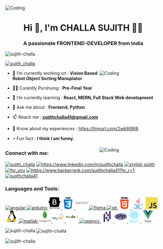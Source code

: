 <img align="center" alt="Coding" height="150" width="4000" boder-radius="20" src="https://i.giphy.com/media/4N3Mqhl8JRyYLapZgt/giphy.webp">
<h1 align="center">Hi 👋, I'm CHALLA SUJITH 🧑‍💻</h1>
<h3 align="center">A passionate FRONTEND-DEVELOPER from India</h3>

<p align="left"> <img src="https://komarev.com/ghpvc/?username=sujith-challa&label=Profile%20views&color=0e75b6&style=flat" alt="sujith-challa" /> </p>

<p align="left"> <a href="https://twitter.com/sujith_challa" target="blank"><img src="https://img.shields.io/twitter/follow/sujith_challa?logo=twitter&style=for-the-badge" alt="sujith_challa" /></a> </p>
<img align="right" alt="Coding" width="200" border-radius="2000" src="https://cdn.dribbble.com/users/3484830/screenshots/16787618/media/b134e73ef667b926c76d8ce3f962dba2.gif">


- 🔭 I’m currently working on : **Vision Based Robot Object Sorting Manuplator**
  
- 🧑‍⚖️ Curently Purshuing : **Pre-Final Year**
  
- 🌱 I’m currently learning : **React, MERN, Full Stack Web development**

- 💬 Ask me about : **Frontend, Python**

- 📫 Reach me : **sujithchalla41@gmail.com**

- 📄 Know about my experiences : https://tinyurl.com/2wk8t968

- ⚡ Fun fact : **I think I am funny.**

<img align="right" alt="Coding" width="200" border-radius="2000" src="https://cdn.dribbble.com/users/2008861/screenshots/15526868/media/75d00bc49c493701ec1a0cd51da86a8e.gif">

<h3 align="left">Connect with me:</h3>
<p align="left">
<a href="https://twitter.com/sujith_challa" target="blank"><img align="center" src="https://raw.githubusercontent.com/rahuldkjain/github-profile-readme-generator/master/src/images/icons/Social/twitter.svg" alt="sujith_challa" height="30" width="40" /></a>
<a href="https://linkedin.com/in/https://www.linkedin.com/in/sujithchalla" target="blank"><img align="center" src="https://raw.githubusercontent.com/rahuldkjain/github-profile-readme-generator/master/src/images/icons/Social/linked-in-alt.svg" alt="https://www.linkedin.com/in/sujithchalla" height="30" width="40" /></a>
<a href="https://fb.com/xtylish sujith" target="blank"><img align="center" src="https://raw.githubusercontent.com/rahuldkjain/github-profile-readme-generator/master/src/images/icons/Social/facebook.svg" alt="xtylish sujith" height="30" width="40" /></a>
<a href="https://instagram.com/for_you" target="blank"><img align="center" src="https://raw.githubusercontent.com/rahuldkjain/github-profile-readme-generator/master/src/images/icons/Social/instagram.svg" alt="for_you" height="30" width="40" /></a>
<a href="https://www.hackerrank.com/https://www.hackerrank.com/sujithchalla41?hr_r=1" target="blank"><img align="center" src="https://raw.githubusercontent.com/rahuldkjain/github-profile-readme-generator/master/src/images/icons/Social/hackerrank.svg" alt="https://www.hackerrank.com/sujithchalla41?hr_r=1" height="30" width="40" /></a>
<a href="https://www.hackerearth.com/sujithchalla41" target="blank"><img align="center" src="https://raw.githubusercontent.com/rahuldkjain/github-profile-readme-generator/master/src/images/icons/Social/hackerearth.svg" alt="sujithchalla41" height="30" width="40" /></a>
</p>

<h3 align="left">Languages and Tools:</h3>
<p align="left"> <a href="https://angular.io" target="_blank" rel="noreferrer"> <img src="https://angular.io/assets/images/logos/angular/angular.svg" alt="angular" width="40" height="40"/> </a> <a href="https://www.arduino.cc/" target="_blank" rel="noreferrer"> <img src="https://cdn.worldvectorlogo.com/logos/arduino-1.svg" alt="arduino" width="40" height="40"/> </a> <a href="https://getbootstrap.com" target="_blank" rel="noreferrer"> <img src="https://raw.githubusercontent.com/devicons/devicon/master/icons/bootstrap/bootstrap-plain-wordmark.svg" alt="bootstrap" width="40" height="40"/> </a> <a href="https://www.w3schools.com/css/" target="_blank" rel="noreferrer"> <img src="https://raw.githubusercontent.com/devicons/devicon/master/icons/css3/css3-original-wordmark.svg" alt="css3" width="40" height="40"/> </a> <a href="https://expressjs.com" target="_blank" rel="noreferrer"> <img src="https://raw.githubusercontent.com/devicons/devicon/master/icons/express/express-original-wordmark.svg" alt="express" width="40" height="40"/> </a> <a href="https://www.figma.com/" target="_blank" rel="noreferrer"> <img src="https://www.vectorlogo.zone/logos/figma/figma-icon.svg" alt="figma" width="40" height="40"/> </a> <a href="https://git-scm.com/" target="_blank" rel="noreferrer"> <img src="https://www.vectorlogo.zone/logos/git-scm/git-scm-icon.svg" alt="git" width="40" height="40"/> </a> <a href="https://www.w3.org/html/" target="_blank" rel="noreferrer"> <img src="https://raw.githubusercontent.com/devicons/devicon/master/icons/html5/html5-original-wordmark.svg" alt="html5" width="40" height="40"/> </a> <a href="https://www.java.com" target="_blank" rel="noreferrer"> <img src="https://raw.githubusercontent.com/devicons/devicon/master/icons/java/java-original.svg" alt="java" width="40" height="40"/> </a> <a href="https://developer.mozilla.org/en-US/docs/Web/JavaScript" target="_blank" rel="noreferrer"> <img src="https://raw.githubusercontent.com/devicons/devicon/master/icons/javascript/javascript-original.svg" alt="javascript" width="40" height="40"/> </a> <a href="https://www.linux.org/" target="_blank" rel="noreferrer"> <img src="https://raw.githubusercontent.com/devicons/devicon/master/icons/linux/linux-original.svg" alt="linux" width="40" height="40"/> </a> <a href="https://www.mathworks.com/" target="_blank" rel="noreferrer"> <img src="https://upload.wikimedia.org/wikipedia/commons/2/21/Matlab_Logo.png" alt="matlab" width="40" height="40"/> </a> <a href="https://www.mongodb.com/" target="_blank" rel="noreferrer"> <img src="https://raw.githubusercontent.com/devicons/devicon/master/icons/mongodb/mongodb-original-wordmark.svg" alt="mongodb" width="40" height="40"/> </a> <a href="https://www.mysql.com/" target="_blank" rel="noreferrer"> <img src="https://raw.githubusercontent.com/devicons/devicon/master/icons/mysql/mysql-original-wordmark.svg" alt="mysql" width="40" height="40"/> </a> <a href="https://nodejs.org" target="_blank" rel="noreferrer"> <img src="https://raw.githubusercontent.com/devicons/devicon/master/icons/nodejs/nodejs-original-wordmark.svg" alt="nodejs" width="40" height="40"/> </a> <a href="https://opencv.org/" target="_blank" rel="noreferrer"> <img src="https://www.vectorlogo.zone/logos/opencv/opencv-icon.svg" alt="opencv" width="40" height="40"/> </a> <a href="https://pandas.pydata.org/" target="_blank" rel="noreferrer"> <img src="https://raw.githubusercontent.com/devicons/devicon/2ae2a900d2f041da66e950e4d48052658d850630/icons/pandas/pandas-original.svg" alt="pandas" width="40" height="40"/> </a> <a href="https://www.php.net" target="_blank" rel="noreferrer"> <img src="https://raw.githubusercontent.com/devicons/devicon/master/icons/php/php-original.svg" alt="php" width="40" height="40"/> </a> <a href="https://reactjs.org/" target="_blank" rel="noreferrer"> <img src="https://raw.githubusercontent.com/devicons/devicon/master/icons/react/react-original-wordmark.svg" alt="react" width="40" height="40"/> </a> <a href="https://vuejs.org/" target="_blank" rel="noreferrer"> <img src="https://raw.githubusercontent.com/devicons/devicon/master/icons/vuejs/vuejs-original-wordmark.svg" alt="vuejs" width="40" height="40"/> </a> </p>

<p><img align="left" src="https://github-readme-stats.vercel.app/api/top-langs?username=sujith-challa&show_icons=true&locale=en&layout=compact" alt="sujith-challa" /></p>

<p>&nbsp;<img align="center" src="https://github-readme-stats.vercel.app/api?username=sujith-challa&show_icons=true&locale=en" alt="sujith-challa" /></p>

<p><img align="center" src="https://github-readme-streak-stats.herokuapp.com/?user=sujith-challa&" alt="sujith-challa" /></p>
